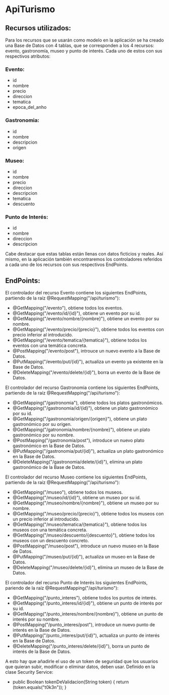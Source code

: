 <a name="readme-top"></a>

# ApiTurismo
## Recursos utilizados:
Para los recursos que se usarán como modelo en la aplicación se ha creado una Base de Datos con 4 tablas,
que se corresponden a los 4 recursos: evento, gastronomía, museo y punto de interés. Cada uno de estos con sus respectivos
atributos:

### Evento:
- id
- nombre
- precio
- direccion
- tematica
- epoca_del_anho

### Gastronomia:
- id 
- nombre 
- descripcion 
- origen

### Museo:
- id 
- nombre 
- precio 
- direccion 
- descripcion
- tematica 
- descuento

### Punto de Interés:
- id 
- nombre 
- direccion 
- descripcion

Cabe destacar que estas tablas están llenas con datos ficticios y reales. Así mismo, en la aplicación también encontraremos
los controladores referidos a cada uno de los recursos con sus respectivos EndPoints.

## EndPoints:
El controlador del recurso Evento contiene los siguientes EndPoints, partiendo de la raíz @RequestMapping("/api/turismo"):
- @GetMapping("/evento"), obtiene todos los eventos.
- @GetMapping("/evento/id/{id}"), obtiene un evento por su id.
- @GetMapping("/evento/nombre/{nombre}"), obtiene un evento por su nombre.
- @GetMapping("/evento/precio/{precio}"), obtiene todos los eventos con precio inferior al introducido.
- @GetMapping("/evento/tematica/{tematica}"), obtiene todos los eventos con una temática concreta.
- @PostMapping("/evento/post"), introuce un nuevo evento a la Base de Datos.
- @PutMapping("/evento/put/{id}"), actualiza un evento ya existente en la Base de Datos.
- @DeleteMapping("/evento/delete/{id}"), borra un evento de la Base de Datos.

El controlador del recurso Gastronomia contiene los siguientes EndPoints, partiendo de la raíz @RequestMapping("/api/turismo"):
- @GetMapping("/gastronomia"), obtiene todos los platos gastronómicos.
- @GetMapping("/gastronomia/id/{id}"), obtiene un plato gastronómico por su id.
- @GetMapping("/gastronomia/origen/{origen}"), obtiene un plato gastronómico por su origen.
- @GetMapping("/gatronomia/nombre/{nombre}"), obtiene un plato gastronómico por su nombre.
- @PostMapping("/gastronomia/post"), introduce un nuevo plato gastronómico en la Base de Datos.
- @PutMapping("/gastronomia/put/{id}"), actualiza un plato gastronómico en la Base de Datos.
- @DeleteMapping("/gastronomia/delete/{id}"), elimina un plato gastronómico de la Base de Datos.

El controlador del recurso Museo contiene los siguientes EndPoints, partiendo de la raíz @RequestMapping("/api/turismo"):
- @GetMapping("/museo"), obtiene todos los museos.
- @GetMapping("/museo/id/{id}"), obtiene un museo por su id.
- @GetMapping("/museo/nombre/{nombre}"), obtiene un museo por su nombre.
- @GetMapping("/museo/precio/{precio}"), obtiene todos los museos con un precio inferior al introducido.
- @GetMapping("/museo/tematica/{tematica}"), obtiene todos los museos con una temática concreta.
- @GetMapping("/museo/descuento/{descuento}"), obtiene todos los museos con un descuento concreto.
- @PostMapping("/museo/post"), introduce un nuevo museo en la Base de Datos.
- @PutMapping("/museo/put/{id}"), actualiza un museo en la Base de Datos.
- @DeleteMapping("/museo/delete/{id}"), elimina un museo de la Base de Datos.

El controlador del recurso Punto de Interés los siguientes EndPoints, pariendo de la raíz @RequestMapping("/api/turismo"):
- @GetMapping("/punto_interes"), obtiene todos los puntos de interés.
- @GetMapping("/punto_interes/id/{id}"), obtiene un punto de interés por su id.
- @GetMapping("/punto_interes/nombre/{nombre}"), obtiene un punto de interés por su nombre.
- @PostMapping("/punto_interes/post"), introduce un nuevo punto de interés en la Base de Datos.
- @PutMapping("/punto_interes/put/{id}"), actualiza un punto de interés en la Base de Datos.
- @DeleteMapping("/punto_interes/delete/{id}"), borra un punto de interés de la Base de Datos.

A esto hay que añadirle el uso de un token de seguridad que los usuarios que quieran subir, modificar o eliminar datos, deben usar. Definido en la clase
Security Service:
-  public Boolean tokenDeValidacion(String token) { return (token.equals("t0k3n")); }

















